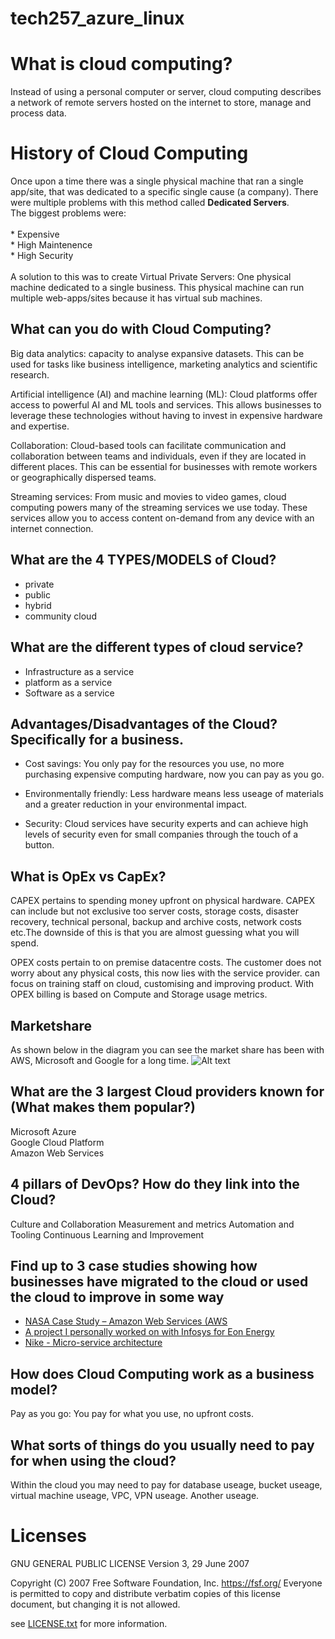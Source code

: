  # tech257_azure_linux

#  What is cloud computing?

Instead of using a personal computer or server, cloud computing describes a network of remote servers hosted on the internet to store, manage and process data.

#  History of Cloud Computing

Once upon a time there was a single physical machine that ran a single app/site, that was dedicated to a specific single cause (a company). There were multiple problems with this method called **Dedicated Servers**. <br>
The biggest problems were: <br>
<br>
                * Expensive <br>
                * High Maintenence <br>
                * High Security <br>
                <br>
A solution to this was to create Virtual Private Servers:
One physical machine dedicated to a single business.
This physical machine can run multiple web-apps/sites because it has virtual sub machines.


## What can you do with Cloud Computing?

Big data analytics: capacity to analyse expansive datasets. This can be used for tasks like business intelligence, marketing analytics and scientific research.

Artificial intelligence (AI) and machine learning (ML): Cloud platforms offer access to powerful AI and ML tools and services. This allows businesses to leverage these technologies without having to invest in expensive hardware and expertise.

Collaboration: Cloud-based tools can facilitate communication and collaboration between teams and individuals, even if they are located in different places. This can be essential for businesses with remote workers or geographically dispersed teams.

Streaming services:  From music and movies to video games, cloud computing powers many of the streaming services we use today.  These services allow you to access content on-demand from any device with an internet connection.

## What are the 4 TYPES/MODELS of Cloud?

* private <br>
* public <br>
* hybrid <br>
* community cloud

## What are the different types of cloud service?

* Infrastructure as a service
* platform as a service 
* Software as a service

## Advantages/Disadvantages of the Cloud? Specifically for a business.

* Cost savings: You only pay for the resources you use, no more purchasing expensive computing hardware, now you can pay as you go.

* Environmentally friendly: Less hardware means less useage of materials and a greater reduction in your environmental impact.

* Security: Cloud services have security experts and can achieve high levels of security even for small companies through the touch of a button.

##  What is OpEx vs CapEx?

CAPEX pertains to spending money upfront on physical hardware. CAPEX can include but not exclusive too server costs, storage costs, disaster recovery, technical personal, backup and archive costs, network costs etc.The downside of this is that you are almost guessing what you will spend.

OPEX  costs pertain to on premise datacentre costs. The customer does not worry about any physical costs, this now lies with the service provider. can focus on training staff on cloud, customising and improving product. With OPEX billing is based on Compute and Storage usage metrics.

## Marketshare 

As shown below in the diagram you can see the market share has been with AWS, Microsoft and Google for a long time.
![Alt text](https://kinsta.com/wp-content/uploads/2019/10/cloud-market-growth-2019-1.png)


## What are the 3 largest Cloud providers known for (What makes them popular?)

Microsoft Azure <br>
Google Cloud Platform <br>
Amazon Web Services

##  4 pillars of DevOps? How do they link into the Cloud?

Culture and Collaboration
Measurement and metrics
Automation and Tooling
Continuous Learning and Improvement

## Find up to 3 case studies showing how businesses have migrated to the cloud or used the cloud to improve in some way

* [NASA Case Study – Amazon Web Services (AWS](aws.amazon.com/partners/success/nasa-image-library/)
* [A project I personally worked on with Infosys for Eon Energy](https://www.forbes.com/sites/patrickmoorhead/2022/10/24/eon-powers-to-a-successful-digital-transformation/)
* [Nike - Micro-service architecture](https://medium.com/nikeengineering/nikes-cloud-journey-at-aws-re-invent-aa2e6eaefa55)




## How does Cloud Computing work as a business model?

Pay as you go: You pay for what you use, no upfront costs.

## What sorts of things do you usually need to pay for when using the cloud?

Within the cloud you may need to pay for database useage, bucket useage, virtual machine useage, VPC, VPN useage. Another useage.



# Licenses

GNU GENERAL PUBLIC LICENSE
                       Version 3, 29 June 2007

 Copyright (C) 2007 Free Software Foundation, Inc. <https://fsf.org/>
 Everyone is permitted to copy and distribute verbatim copies
 of this license document, but changing it is not allowed.

see [LICENSE.txt]() for more information.